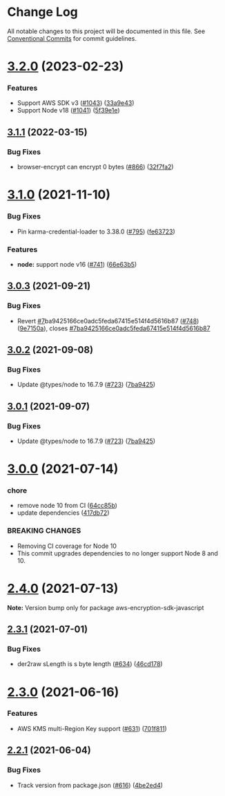 # Change Log

All notable changes to this project will be documented in this file.
See [Conventional Commits](https://conventionalcommits.org) for commit guidelines.

# [3.2.0](https://github.com/awslabs/aws-encryption-sdk-javascript/compare/v3.1.1...v3.2.0) (2023-02-23)


### Features

* Support AWS SDK v3 ([#1043](https://github.com/awslabs/aws-encryption-sdk-javascript/issues/1043)) ([33a9e43](https://github.com/awslabs/aws-encryption-sdk-javascript/commit/33a9e43b3808e67c0852a436ccfb3f0ffab844c2))
* Support Node v18 ([#1041](https://github.com/awslabs/aws-encryption-sdk-javascript/issues/1041)) ([5f39e1e](https://github.com/awslabs/aws-encryption-sdk-javascript/commit/5f39e1ec61527473a0b9673f82259a75c2e37370))





## [3.1.1](https://github.com/awslabs/aws-encryption-sdk-javascript/compare/v3.1.0...v3.1.1) (2022-03-15)


### Bug Fixes

* browser-encrypt can encrypt 0 bytes ([#866](https://github.com/awslabs/aws-encryption-sdk-javascript/issues/866)) ([32f7fa2](https://github.com/awslabs/aws-encryption-sdk-javascript/commit/32f7fa245b5f9fc69a3c64309ccda5ae42a842b2))





# [3.1.0](https://github.com/awslabs/aws-encryption-sdk-javascript/compare/v3.0.3...v3.1.0) (2021-11-10)


### Bug Fixes

* Pin karma-credential-loader to 3.38.0 ([#795](https://github.com/awslabs/aws-encryption-sdk-javascript/issues/795)) ([fe63723](https://github.com/awslabs/aws-encryption-sdk-javascript/commit/fe63723d1b6cc6ce68832ba5cc87c9c980f1f39e))


### Features

* **node:** support node v16 ([#741](https://github.com/awslabs/aws-encryption-sdk-javascript/issues/741)) ([66e63b5](https://github.com/awslabs/aws-encryption-sdk-javascript/commit/66e63b5af2dffa9ee128a323f14cbbb8520a5053))





## [3.0.3](https://github.com/awslabs/aws-encryption-sdk-javascript/compare/v3.0.2...v3.0.3) (2021-09-21)


### Bug Fixes

* Revert [#7](https://github.com/awslabs/aws-encryption-sdk-javascript/issues/7)ba9425166ce0adc5feda67415e514f4d5616b87 ([#748](https://github.com/awslabs/aws-encryption-sdk-javascript/issues/748)) ([9e7150a](https://github.com/awslabs/aws-encryption-sdk-javascript/commit/9e7150a42f1f1afaca03e36817697bd1781daedd)), closes [#7ba9425166ce0adc5feda67415e514f4d5616b87](https://github.com/awslabs/aws-encryption-sdk-javascript/issues/7ba9425166ce0adc5feda67415e514f4d5616b87)





## [3.0.2](https://github.com/awslabs/aws-encryption-sdk-javascript/compare/v3.0.0...v3.0.2) (2021-09-08)


### Bug Fixes

* Update @types/node to 16.7.9 ([#723](https://github.com/awslabs/aws-encryption-sdk-javascript/issues/723)) ([7ba9425](https://github.com/awslabs/aws-encryption-sdk-javascript/commit/7ba9425166ce0adc5feda67415e514f4d5616b87))





## [3.0.1](https://github.com/awslabs/aws-encryption-sdk-javascript/compare/v3.0.0...v3.0.1) (2021-09-07)


### Bug Fixes

* Update @types/node to 16.7.9 ([#723](https://github.com/awslabs/aws-encryption-sdk-javascript/issues/723)) ([7ba9425](https://github.com/awslabs/aws-encryption-sdk-javascript/commit/7ba9425166ce0adc5feda67415e514f4d5616b87))





# [3.0.0](https://github.com/awslabs/aws-encryption-sdk-javascript/compare/v2.4.0...v3.0.0) (2021-07-14)


### chore

* remove node 10 from CI ([64cc85b](https://github.com/awslabs/aws-encryption-sdk-javascript/commit/64cc85b00d231d058b4237045e2b5f5b917d582e))
* update dependencies ([417db72](https://github.com/awslabs/aws-encryption-sdk-javascript/commit/417db726ecbc974a744e8e59ed07c4f94c46464a))


### BREAKING CHANGES

* Removing CI coverage for Node 10
* This commit upgrades dependencies to no longer support Node 8 and 10.





# [2.4.0](https://github.com/awslabs/aws-encryption-sdk-javascript/compare/v2.3.1...v2.4.0) (2021-07-13)

**Note:** Version bump only for package aws-encryption-sdk-javascript





## [2.3.1](https://github.com/awslabs/aws-encryption-sdk-javascript/compare/v2.3.0...v2.3.1) (2021-07-01)


### Bug Fixes

* der2raw sLength is s byte length ([#634](https://github.com/awslabs/aws-encryption-sdk-javascript/issues/634)) ([46cd178](https://github.com/awslabs/aws-encryption-sdk-javascript/commit/46cd1789744064679a294f49c21ec05f95057b82))





# [2.3.0](https://github.com/awslabs/aws-encryption-sdk-javascript/compare/v2.2.1...v2.3.0) (2021-06-16)


### Features

* AWS KMS multi-Region Key support ([#631](https://github.com/awslabs/aws-encryption-sdk-javascript/issues/631)) ([701f811](https://github.com/awslabs/aws-encryption-sdk-javascript/commit/701f8113a63780f24b52340f63844e425ba0543b))





## [2.2.1](https://github.com/awslabs/aws-encryption-sdk-javascript/compare/v2.2.0...v2.2.1) (2021-06-04)


### Bug Fixes

* Track version from package.json ([#616](https://github.com/awslabs/aws-encryption-sdk-javascript/issues/616)) ([4be2ed4](https://github.com/awslabs/aws-encryption-sdk-javascript/commit/4be2ed4a71106dc79379ac76fedc12234d8f6834))
